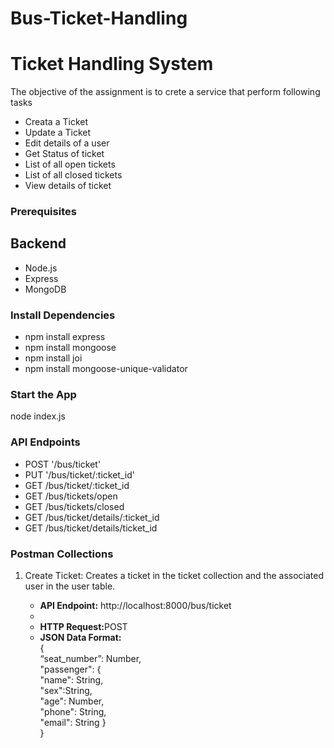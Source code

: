 # Bus-Ticket-Handling
<h1>Ticket Handling System</h1>
<p>The objective of the assignment is to crete a service that perform following tasks</p>
<ul>
<li>Creata a Ticket</li>
<li>Update a Ticket</li>
<li>Edit details of a user</li>
<li> Get Status of ticket</li>
<li>List of all open tickets</li>
<li>List of all closed tickets</li>
<li>View details of ticket</li>

</ul>

<h3>Prerequisites</h3>
<h2>Backend</h2>
<ul>
<li> Node.js</li>
<li>Express</li>
<li> MongoDB</li>

</ul>

<h3> Install Dependencies</h3>
<ul>
<li> npm install express</li>
<li>npm install mongoose</li>
<li>npm install joi</li>
<li> npm install mongoose-unique-validator</li>

</ul>
<h3> Start the App</h3>
<p> node index.js</p>
<h3>API Endpoints</h3>
<ul>
<li> POST '/bus/ticket'</li>
<li>PUT '/bus/ticket/:ticket_id'</li>
<li>GET /bus/ticket/:ticket_id</li>
<li>GET /bus/tickets/open</li>
<li>GET /bus/tickets/closed</li>
<li>GET /bus/ticket/details/:ticket_id</li>
      <li>GET /bus/ticket/details/ticket_id </li>

</ul>
<h3> Postman Collections</h3>
<ol>
      <li> Create Ticket:  Creates a ticket in the ticket collection and the associated user in the user table. </li>
      <ul>
            <li><strong> API Endpoint:</strong> http://localhost:8000/bus/ticket<li>
            <li><strong>HTTP Request:</strong>POST</li>
            <li><strong>JSON Data Format:</strong> </li>
                   {<br>
                  “seat_number”: Number,<br>
                   "passenger": { <br>
 	             "name": String,<br>
                   "sex":String,<br>
                   "age": Number, <br>
                   "phone": String, <br>
                   "email": String } <br>
                  }<br>
      </ul>
      </ol>



      
          
